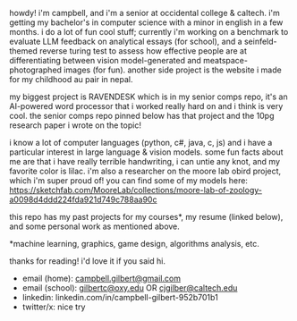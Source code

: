 howdy! i'm campbell, and i'm a senior at occidental college & caltech. i'm getting my bachelor's in computer science with a minor in english in a few months. i do a lot of fun cool stuff; currently i'm working on a benchmark to evaluate LLM feedback on analytical essays (for school), and a seinfeld-themed reverse turing test to assess how effective people are at differentiating between vision model-generated and meatspace-photographed images (for fun). another side project is the website i made for my childhood au pair in nepal. 

my biggest project is RAVENDESK which is in my senior comps repo, it's an AI-powered word processor that i worked really hard on and i think is very cool. the senior comps repo pinned below has that project and the 10pg research paper i wrote on the topic!

i know a lot of computer languages (python, c#, java, c, js) and i have a particular interest in large language & vision models. some fun facts about me are that i have really terrible handwriting, i can untie any knot, and my favorite color is lilac. i'm also a researcher on the moore lab obird project, which i'm super proud of! you can find some of my models here: https://sketchfab.com/MooreLab/collections/moore-lab-of-zoology-a0098d4ddd224fda921d749c788aa90c

this repo has my past projects for my courses*, my resume (linked below), and some personal work as mentioned above. 

*machine learning, graphics, game design, algorithms analysis, etc.

thanks for reading! i'd love it if you said hi.
- email (home): campbell.gilbert@gmail.com
- email (school): gilbertc@oxy.edu OR cjgilber@caltech.edu
- linkedin: linkedin.com/in/campbell-gilbert-952b701b1
- twitter/x: nice try
